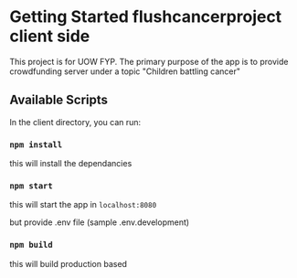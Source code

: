 # Getting Started flushcancerproject client side

This project is for UOW FYP. The primary purpose of the app is to provide crowdfunding server under a topic "Children battling cancer"

## Available Scripts

In the client directory, you can run:

### `npm install`

this will install the dependancies

### `npm start`

this will start the app in `localhost:8080`

but provide .env file (sample .env.development)

### `npm build`

this will build production based
